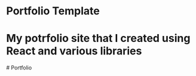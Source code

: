 # Portfolio Template

<h1>My potrfolio site that I created using React and various libraries </h1>


#   P o r t f o l i o  
 